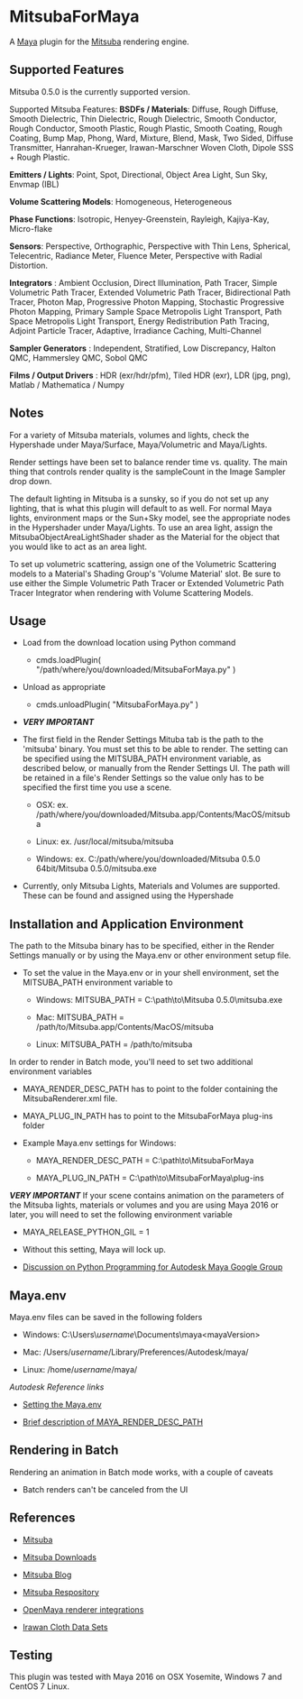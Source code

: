 MitsubaForMaya
=

A [Maya](http://www.autodesk.com/products/maya) plugin for the [Mitsuba](http://www.mitsuba-renderer.org/) rendering engine.


Supported Features
-
Mitsuba 0.5.0 is the currently supported version.

Supported Mitsuba Features:
**BSDFs / Materials**: Diffuse, Rough Diffuse, Smooth Dielectric, Thin Dielectric, Rough Dielectric, Smooth Conductor, Rough Conductor, Smooth Plastic, Rough Plastic, Smooth Coating, Rough Coating, Bump Map, Phong, Ward, Mixture, Blend, Mask, Two Sided, Diffuse Transmitter, Hanrahan-Krueger, Irawan-Marschner Woven Cloth, Dipole SSS + Rough Plastic.

**Emitters / Lights**: Point, Spot, Directional, Object Area Light, Sun Sky, Envmap (IBL)

**Volume Scattering Models**: Homogeneous, Heterogeneous

**Phase Functions**: Isotropic, Henyey-Greenstein, Rayleigh, Kajiya-Kay, Micro-flake

**Sensors**: Perspective, Orthographic, Perspective with Thin Lens, Spherical, Telecentric, Radiance Meter, Fluence Meter, Perspective with Radial Distortion.

**Integrators** : Ambient Occlusion, Direct Illumination, Path Tracer, Simple Volumetric Path Tracer, Extended Volumetric Path Tracer, Bidirectional Path Tracer, Photon Map, Progressive Photon Mapping, Stochastic Progressive Photon Mapping, Primary Sample Space Metropolis Light Transport, Path Space Metropolis Light Transport, Energy Redistribution Path Tracing, Adjoint Particle Tracer, Adaptive, Irradiance Caching, Multi-Channel

**Sampler Generators** : Independent, Stratified, Low Discrepancy, Halton QMC, Hammersley QMC, Sobol QMC

**Films / Output Drivers** : HDR (exr/hdr/pfm), Tiled HDR (exr), LDR (jpg, png), Matlab / Mathematica / Numpy

Notes
-

For a variety of Mitsuba materials, volumes and lights, check the Hypershade under Maya/Surface, Maya/Volumetric and Maya/Lights.

Render settings have been set to balance render time vs. quality. The main thing that controls render quality is the sampleCount in the Image Sampler drop down.

The default lighting in Mitsuba is a sunsky, so if you do not set up any lighting, that is what this plugin will default to as well. For normal Maya lights, environment maps or the Sun+Sky model, see the appropriate nodes in the Hypershader under Maya/Lights. To use an area light, assign the MitsubaObjectAreaLightShader shader as the Material for the object that you would like to act as an area light.

To set up volumetric scattering, assign one of the Volumetric Scattering models to a Material's Shading Group's 'Volume Material' slot. Be sure to use either the Simple Volumetric Path Tracer or Extended Volumetric Path Tracer Integrator when rendering with Volume Scattering Models.

Usage
-

- Load from the download location using Python command
	- cmds.loadPlugin( "/path/where/you/downloaded/MitsubaForMaya.py" )

- Unload as appropriate
	- cmds.unloadPlugin( "MitsubaForMaya.py" )

- ***VERY IMPORTANT*** 
- The first field in the Render Settings Mituba tab is the path to the 'mitsuba' binary. You must set this to be able to render. The setting can be specified using the MITSUBA_PATH environment variable, as described below, or manually from the Render Settings UI. The path will be retained in a file's Render Settings so the value only has to be specified the first time you use a scene.

	- OSX: ex. /path/where/you/downloaded/Mitsuba.app/Contents/MacOS/mitsuba

	- Linux: ex. /usr/local/mitsuba/mitsuba

	- Windows: ex. C:/path/where/you/downloaded/Mitsuba 0.5.0 64bit/Mitsuba 0.5.0/mitsuba.exe

- Currently, only Mitsuba Lights, Materials and Volumes are supported. These can be found and assigned using the Hypershade

Installation and Application Environment
- 
The path to the Mitsuba binary has to be specified, either in the Render Settings manually or by using the Maya.env or other environment setup file.

- To set the value in the Maya.env or in your shell environment, set the MITSUBA_PATH environment variable to  

	- Windows: MITSUBA_PATH = C:\path\to\Mitsuba 0.5.0\mitsuba.exe

	- Mac: MITSUBA_PATH = /path/to/Mitsuba.app/Contents/MacOS/mitsuba

	- Linux: MITSUBA_PATH = /path/to/mitsuba

In order to render in Batch mode, you'll need to set two additional environment variables

- MAYA_RENDER_DESC_PATH has to point to the folder containing the MitsubaRenderer.xml file.

- MAYA_PLUG_IN_PATH has to point to the MitsubaForMaya plug-ins folder

- Example Maya.env settings for Windows:

	- MAYA_RENDER_DESC_PATH = C:\path\to\MitsubaForMaya

	- MAYA_PLUG_IN_PATH = C:\path\to\MitsubaForMaya\plug-ins

***VERY IMPORTANT*** 
If your scene contains animation on the parameters of the Mitsuba lights, materials or volumes and you are using Maya 2016 or later, you will need to set the following environment variable

- MAYA_RELEASE_PYTHON_GIL = 1

- Without this setting, Maya will lock up.

- [Discussion on Python Programming for Autodesk Maya Google Group](https://groups.google.com/forum/?hl=en#!topic/python_inside_maya/Zk7FKPu7J_A)


Maya.env
-

Maya.env files can be saved in the following folders

- Windows: C:\Users\\*username*\\Documents\maya\<mayaVersion>

- Mac: /Users/*username*/Library/Preferences/Autodesk/maya/<mayaVersion>

- Linux: /home/*username*/maya/<mayaVersion>

*Autodesk Reference links*

- [Setting the Maya.env](http://help.autodesk.com/view/MAYAUL/2016/ENU/?guid=GUID-8EFB1AC1-ED7D-4099-9EEE-624097872C04)

- [Brief description of MAYA_RENDER_DESC_PATH](http://knowledge.autodesk.com/support/maya/learn-explore/caas/CloudHelp/cloudhelp/2016/ENU/Maya/files/GUID-AF8A7EA4-DEEF-49EF-A18C-CDA72B4F9E1E-htm.html)


Rendering in Batch
-
Rendering an animation in Batch mode works, with a couple of caveats

- Batch renders can't be canceled from the UI

References
-

- [Mitsuba](http://www.mitsuba-renderer.org/)

- [Mitsuba Downloads](http://www.mitsuba-renderer.org/download.html)

- [Mitsuba Blog](http://www.mitsuba-renderer.org/devblog/)

- [Mitsuba Respository](https://www.mitsuba-renderer.org/repos/)

- [OpenMaya renderer integrations](https://github.com/haggi/OpenMaya)

- [Irawan Cloth Data Sets](http://www.mitsuba-renderer.org/scenes/irawan.zip)

Testing
-

This plugin was tested with Maya 2016 on OSX Yosemite, Windows 7 and CentOS 7 Linux.

